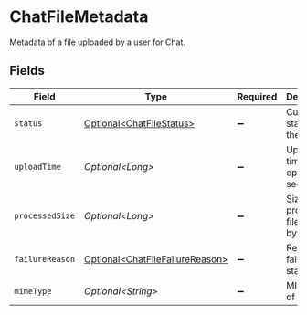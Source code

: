 # ChatFileMetadata

Metadata of a file uploaded by a user for Chat.


## Fields

| Field                                                                                | Type                                                                                 | Required                                                                             | Description                                                                          |
| ------------------------------------------------------------------------------------ | ------------------------------------------------------------------------------------ | ------------------------------------------------------------------------------------ | ------------------------------------------------------------------------------------ |
| `status`                                                                             | [Optional\<ChatFileStatus>](../../models/components/ChatFileStatus.md)               | :heavy_minus_sign:                                                                   | Current status of the file.                                                          |
| `uploadTime`                                                                         | *Optional\<Long>*                                                                    | :heavy_minus_sign:                                                                   | Upload time, in epoch seconds.                                                       |
| `processedSize`                                                                      | *Optional\<Long>*                                                                    | :heavy_minus_sign:                                                                   | Size of the processed file in bytes.                                                 |
| `failureReason`                                                                      | [Optional\<ChatFileFailureReason>](../../models/components/ChatFileFailureReason.md) | :heavy_minus_sign:                                                                   | Reason for failed status.                                                            |
| `mimeType`                                                                           | *Optional\<String>*                                                                  | :heavy_minus_sign:                                                                   | MIME type of the file.                                                               |